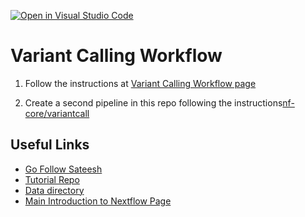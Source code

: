 [![Open in Visual Studio Code](https://classroom.github.com/assets/open-in-vscode-718a45dd9cf7e7f842a935f5ebbe5719a5e09af4491e668f4dbf3b35d5cca122.svg)](https://classroom.github.com/online_ide?assignment_repo_id=11476697&assignment_repo_type=AssignmentRepo)
# Variant Calling Workflow

1. Follow the instructions at [Variant Calling Workflow page](https://sateeshperi.github.io/nextflow_varcal/nextflow/nextflow_variant_calling)

2. Create a second pipeline in this repo following the instructions[nf-core/variantcall](https://sateeshperi.github.io/nextflow_varcal/nextflow/nextflow_nfcore_variantcall)

## Useful Links

- [Go Follow Sateesh](https://github.com/sateeshperi)
- [Tutorial Repo](https://github.com/sateeshperi/nextflow_varcal)
- [Data directory](https://github.com/sateeshperi/nextflow_varcal/tree/master/data)
- [Main Introduction to Nextflow Page](https://sateeshperi.github.io/nextflow_varcal/nextflow/)
